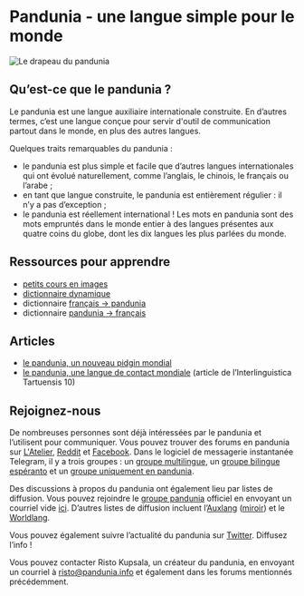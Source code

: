 Pandunia - une langue simple pour le monde
=====================================

![](http://www.pandunia.info/bander/bander.png "Le drapeau du pandunia")

## Qu’est-ce que le pandunia ?

Le pandunia est une langue auxiliaire internationale construite. En d’autres termes, c’est une langue conçue pour servir d'outil de communication partout dans le monde, en plus des autres langues.

Quelques traits remarquables du pandunia :

- le pandunia est plus simple et facile que d’autres langues internationales qui ont évolué naturellement, comme l’anglais, le chinois, le français ou l’arabe ;
- en tant que langue construite, le pandunia est entièrement régulier : il n’y a pas d’exception ;
- le pandunia est réellement international ! Les mots en pandunia sont des mots empruntés dans le monde entier à des langues présentes aux quatre coins du globe, dont les dix langues les plus parlées du monde.

## Ressources pour apprendre

- [petits cours en images](http://www.pandunia.info/pandunia/mini_darse.html)
- [dictionnaire dynamique](tiddly.html)
- dictionnaire [français → pandunia](français-pandunia.md)
- dictionnaire [pandunia → français](pandunia-français.md)

## Articles

- [le pandunia, un nouveau pidgin mondial](dunia_pidjin.md)
- [le pandunia, une langue de contact mondiale](http://www.pandunia.info/makala/pandunia_in_Interlinguistica_Tartuensis_10.pdf) (article de l’Interlinguistica Tartuensis 10)

## Rejoignez-nous

De nombreuses personnes sont déjà intéressées par le pandunia et l’utilisent pour communiquer. Vous pouvez trouver des forums en pandunia sur [L'Atelier](http://www.ideolangues.org/t727-pandunia), [Reddit](https://www.reddit.com/r/pandunia/) et [Facebook](http://www.facebook.com/groups/pandunia). Dans le logiciel de messagerie instantanée Telegram, il y a trois groupes : un [groupe multilingue](https://t.me/joinchat/AAAAAEPVsifmS6xRLAlxVA), un [groupe bilingue espéranto](https://telegram.me/joinchat/APGe_EEjdrXFNPU02vKWSg) et un [groupe uniquement en pandunia](https://t.me/joinchat/AAAAAENlKqzlMtGkrmf5rg).

Des discussions à propos du pandunia ont également lieu par listes de diffusion. Vous pouvez rejoindre le [groupe pandunia](https://groups.yahoo.com/neo/groups/pandunia/info) officiel en envoyant un courriel vide [ici](mailto:pandunia-subscribe@yahoogroups.com). D’autres listes de diffusion incluent l’[Auxlang](https://listserv.brown.edu/archives/auxlang.html) ([miroir](https://groups.yahoo.com/neo/groups/Auxlang/conversations/messages)) et le [Worldlang](https://groups.yahoo.com/neo/groups/Worldlanglist/conversations/messages).

Vous pouvez également suivre l’actualité du pandunia sur [Twitter](https://twitter.com/pandunia_). Diffusez l’info !

Vous pouvez contacter Risto Kupsala, un créateur du pandunia, en envoyant un courriel à [risto@pandunia.info](mailto:risto@pandunia.info) et également dans les forums mentionnés précédemment.



